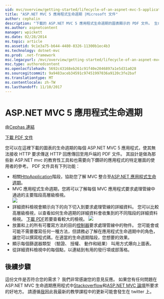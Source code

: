 ```yaml
---
uid: mvc/overview/getting-started/lifecycle-of-an-aspnet-mvc-5-application
title: "ASP.NET MVC 5 應用程式生命週期 |Microsoft 文件"
author: cephalin
description: "下載的 ASP.NET MVC 5 應用程式生命週期的圖表顯示的 PDF 文件。 生命週期本文提供 MVC 生命週期的高層級檢視..."
ms.author: aspnetcontent
manager: wpickett
ms.date: 02/28/2014
ms.topic: article
ms.assetid: 9c1e3a75-b644-4480-8326-11300b1ec4b3
ms.technology: dotnet-mvc
ms.prod: .net-framework
msc.legacyurl: /mvc/overview/getting-started/lifecycle-of-an-aspnet-mvc-5-application
msc.type: authoredcontent
ms.openlocfilehash: 5692c43168eb261c91f40e2046897a1e5d31a028
ms.sourcegitcommit: 9a9483aceb34591c97451997036a9120c3fe2baf
ms.translationtype: MT
ms.contentlocale: zh-TW
ms.lasthandoff: 11/10/2017
---
```

<a name="lifecycle-of-an-aspnet-mvc-5-application"></a>ASP.NET MVC 5 應用程式生命週期
====================
由[Cephas 連結](https://github.com/cephalin)

[下載 PDF 文件](lifecycle-of-an-aspnet-mvc-5-application/_static/lifecycle-of-an-aspnet-mvc-5-application1.pdf)

您可以在這裡下載的圖表的生命週期的每個 ASP.NET MVC 5 應用程式，使其無法接收 HTTP 要求傳送 HTTP 回應傳回至用戶端的 PDF 文件。 其設計是做為那些新 ASP.NET mvc 的教育性工具和也需要向下鑽研的應用程式的特定層面的使用者的參考。 PDF 文件具有下列功能：

- 相關[HttpApplication](https://msdn.microsoft.com/en-us/library/system.web.httpapplication.aspx)階段，協助您了解 MVC 整合至[ASP.NET 應用程式生命週期](https://msdn.microsoft.com/en-us/library/bb470252.aspx)。
- MVC 應用程式生命週期，您將可以了解每個 MVC 應用程式要求處理管線中通過的主要階段高層級檢視。  
    ![](lifecycle-of-an-aspnet-mvc-5-application/_static/image1.jpg)
- 詳細資料檢視會顯示向下的向下切入到要求處理管線的詳細資料。 您可以比較高層級檢視，以查看如何生命週期的詳細資料會收集到的不同階段的詳細資料檢視。 [下載 PDF](lifecycle-of-an-aspnet-mvc-5-application/_static/lifecycle-of-an-aspnet-mvc-5-application1.pdf)若要查看較大的檢視。
    ![](lifecycle-of-an-aspnet-mvc-5-application/_static/image2.jpg)
- 放置和上的所有可覆寫方法的目的[控制器](https://msdn.microsoft.com/en-us/library/system.web.mvc.controller.aspx)要求處理管線中的物件。 您可能會或可能不需要覆寫任何一種方法，但請務必了解在應用程式生命週期中的角色，讓您可以撰寫程式碼，在適當的生命週期階段，您想要的效果。
- 顯示每個篩選器類型 （驗證、 授權、 動作和結果） 叫用方式爆向上圖表。
- 從詳細資料檢視中的每個點，以連結到有用的發行項或部落格。


## <a name="next-steps"></a>後續步驟

這份文件是否符合您的需求？ 我們非常感謝您的意見反應。 如果您有任何問題在 ASP.NET MVC 生命週期應用程式中[Stackoverflow](http://stackoverflow.com/help)和[ASP.NET MVC 論壇](https://forums.asp.net/1146.aspx)所要求的好地方。 請遵循[我](https://twitter.com/Cephas_MSFT)因此我最新的教學課程中的更新可能會發生在 twitter 上。
